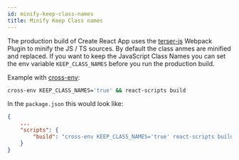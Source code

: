 ```yaml
---
id: minify-keep-class-names
title: Minify Keep Class names
---
```


The production build of Create React App uses the [terser-js](https://github.com/terser-js/terser) Webpack Plugin to minify the JS / TS sources. By default the class anmes are minified and replaced. If you want to keep the JavaScript Class Names you can set the env variable `KEEP_CLASS_NAMES` before you run the production build.

Example with [cross-env](https://github.com/kentcdodds/cross-env#readme):

```sh
cross-env KEEP_CLASS_NAMES='true' && react-scripts build
```

In the `package.json` this would look like:

```json
{
    ...
    "scripts": {
        "build": "cross-env KEEP_CLASS_NAMES='true' react-scripts build"
    }
}
```

